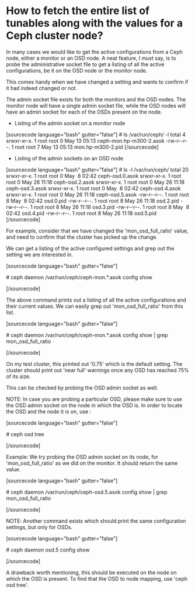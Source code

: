 # How to fetch the entire list of tunables along with the values for a Ceph cluster node?

<!--more-->
In many cases we would like to get the active configurations from a Ceph node, either a monitor or an OSD node. A neat feature, I must say, is to probe the administrative socket file to get a listing of all the active configurations, be it on the OSD node or the monitor node.

This comes handy when we have changed a setting and wants to confirm if it had indeed changed or not.

The admin socket file exists for both the monitors and the OSD nodes. The monitor node will have a single admin socket file, while the OSD nodes will have an admin socket for each of the OSDs present on the node.

- Listing of the admin socket on a monitor node

\[sourcecode language="bash" gutter="false"\] # ls /var/run/ceph/ -l total 4 srwxr-xr-x. 1 root root 0 May 13 05:13 ceph-mon.hp-m300-2.asok -rw-r--r--. 1 root root 7 May 13 05:13 mon.hp-m300-2.pid \[/sourcecode\]

- Listing of the admin sockets on an OSD node

\[sourcecode language="bash" gutter="false"\] # ls -l /var/run/ceph/ total 20 srwxr-xr-x. 1 root root 0 May  8 02:42 ceph-osd.0.asok srwxr-xr-x. 1 root root 0 May 26 11:18 ceph-osd.2.asok srwxr-xr-x. 1 root root 0 May 26 11:18 ceph-osd.3.asok srwxr-xr-x. 1 root root 0 May  8 02:42 ceph-osd.4.asok srwxr-xr-x. 1 root root 0 May 26 11:18 ceph-osd.5.asok -rw-r--r--. 1 root root 8 May  8 02:42 osd.0.pid -rw-r--r--. 1 root root 8 May 26 11:18 osd.2.pid -rw-r--r--. 1 root root 8 May 26 11:18 osd.3.pid -rw-r--r--. 1 root root 8 May  8 02:42 osd.4.pid -rw-r--r--. 1 root root 8 May 26 11:18 osd.5.pid \[/sourcecode\]

For example, consider that we have changed the 'mon\_osd\_full\_ratio' value, and need to confirm that the cluster has picked up the change.

We can get a listing of the active configured settings and grep out the setting we are interested in.

\[sourcecode language="bash" gutter="false"\]

\# ceph daemon /var/run/ceph/ceph-mon.\*.asok config show

\[/sourcecode\]

The above command prints out a listing of all the active configurations and their current values. We can easily grep out 'mon\_osd\_full\_ratio' from this list.

\[sourcecode language="bash" gutter="false"\]

\# ceph daemon /var/run/ceph/ceph-mon.\*.asok config show | grep mon\_osd\_full\_ratio

\[/sourcecode\]

On my test cluster, this printed out '0.75' which is the default setting. The cluster should print out 'near full' warnings once any OSD has reached 75% of its size.

This can be checked by probing the OSD admin socket as well.

NOTE: In case you are probing a particular OSD, please make sure to use the OSD admin socket on the node in which the OSD is. In order to locate the OSD and the node it is on, use :

\[sourcecode language="bash" gutter="false"\]

\# ceph osd tree

\[/sourcecode\]

Example: We try probing the OSD admin socket on its node, for 'mon\_osd\_full\_ratio' as we did on the monitor. It should return the same value.

\[sourcecode language="bash" gutter="false"\]

\# ceph daemon /var/run/ceph/ceph-osd.5.asok config show | grep mon\_osd\_full\_ratio

\[/sourcecode\]

NOTE: Another command exists which should print the same configuration settings, but only for OSDs.

\[sourcecode language="bash" gutter="false"\]

\# ceph daemon osd.5 config show

\[/sourcecode\]

A drawback worth mentioning, this should be executed on the node on which the OSD is present. To find that the OSD to node mapping, use 'ceph osd tree'.

